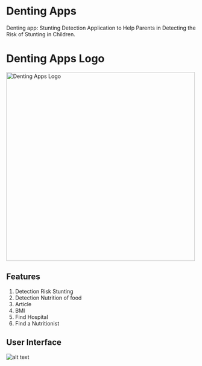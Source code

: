 # Denting Apps
Denting app: Stunting Detection Application to Help Parents in Detecting the Risk of Stunting in Children.

# Denting Apps Logo
<img src="https://github.com/whdwananto/Capstone-Project-Bangkit-2023---CH2-PS392/blob/main/1702991425099.png?raw=true" width="500px" alt="Denting Apps Logo">

## Features
1. Detection Risk Stunting
2. Detection Nutrition of food
3. Article
4. BMI
5. Find Hospital
6. Find a Nutritionist

## User Interface
![alt text](https://github.com/whdwananto/Capstone-Project-Bangkit-2023---CH2-PS392/blob/main/Screenshot%202023-12-22%20at%2014.51.10.png?raw=true)
